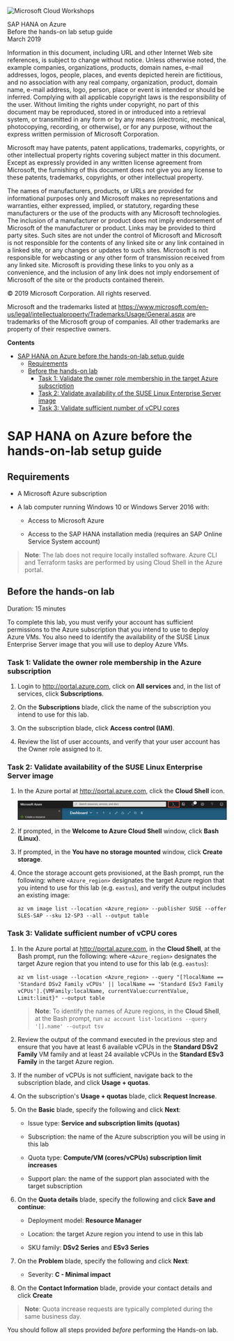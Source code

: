 ﻿
![Microsoft Cloud Workshops](https://github.com/Microsoft/MCW-Template-Cloud-Workshop/raw/master/Media/ms-cloud-workshop.png "Microsoft Cloud Workshops")

<div class="MCWHeader1">
SAP HANA on Azure
</div>

<div class="MCWHeader2">
Before the hands-on lab setup guide
</div>

<div class="MCWHeader3">
March 2019
</div>


Information in this document, including URL and other Internet Web site references, is subject to change without notice. Unless otherwise noted, the example companies, organizations, products, domain names, e-mail addresses, logos, people, places, and events depicted herein are fictitious, and no association with any real company, organization, product, domain name, e-mail address, logo, person, place or event is intended or should be inferred. Complying with all applicable copyright laws is the responsibility of the user. Without limiting the rights under copyright, no part of this document may be reproduced, stored in or introduced into a retrieval system, or transmitted in any form or by any means (electronic, mechanical, photocopying, recording, or otherwise), or for any purpose, without the express written permission of Microsoft Corporation.

Microsoft may have patents, patent applications, trademarks, copyrights, or other intellectual property rights covering subject matter in this document. Except as expressly provided in any written license agreement from Microsoft, the furnishing of this document does not give you any license to these patents, trademarks, copyrights, or other intellectual property.

The names of manufacturers, products, or URLs are provided for informational purposes only and Microsoft makes no representations and warranties, either expressed, implied, or statutory, regarding these manufacturers or the use of the products with any Microsoft technologies. The inclusion of a manufacturer or product does not imply endorsement of Microsoft of the manufacturer or product. Links may be provided to third party sites. Such sites are not under the control of Microsoft and Microsoft is not responsible for the contents of any linked site or any link contained in a linked site, or any changes or updates to such sites. Microsoft is not responsible for webcasting or any other form of transmission received from any linked site. Microsoft is providing these links to you only as a convenience, and the inclusion of any link does not imply endorsement of Microsoft of the site or the products contained therein.

© 2019 Microsoft Corporation. All rights reserved.

Microsoft and the trademarks listed at <https://www.microsoft.com/en-us/legal/intellectualproperty/Trademarks/Usage/General.aspx> are trademarks of the Microsoft group of companies. All other trademarks are property of their respective owners.

**Contents**

<!-- TOC -->

- [SAP HANA on Azure before the hands-on-lab setup guide](#sap-hana-on-azure-before-the-hands-on-lab-setup-guide)
    - [Requirements](#requirements)
    - [Before the hands-on lab](#before-the-hands-on-lab)
        - [Task 1: Validate the owner role membership in the target Azure subscription](#task-1-validate-the-owner-role-membership-in-the-target-azure-subscription)
        - [Task 2: Validate availability of the SUSE Linux Enterprise Server image](#task-2-validate-availability-of-the-suse-linux-enterprise-server-image)
        - [Task 3: Validate sufficient number of vCPU cores](#task-3-validate-sufficient-number-of-vcpu-cores)

<!-- /TOC -->

# SAP HANA on Azure before the hands-on-lab setup guide

## Requirements

-   A Microsoft Azure subscription

-   A lab computer running Windows 10 or Windows Server 2016 with:

    -   Access to Microsoft Azure

    -   Access to the SAP HANA installation media (requires an SAP Online Service System account)

   > **Note**: The lab does not require locally installed software. Azure CLI and Terraform tasks are performed by using Cloud Shell in the Azure portal.

## Before the hands-on lab

Duration: 15 minutes

To complete this lab, you must verify your account has sufficient permissions to the Azure subscription that you intend to use to deploy Azure VMs. You also need to identify the availability of the SUSE Linux Enterprise Server image that you will use to deploy Azure VMs.

### Task 1: Validate the owner role membership in the Azure subscription

1.  Login to <http://portal.azure.com>, click on **All services** and, in the list of services, click **Subscriptions**.

1.  On the **Subscriptions** blade, click the name of the subscription you intend to use for this lab.

1.  On the subscription blade, click **Access control (IAM)**.

1.  Review the list of user accounts, and verify that your user account has the Owner role assigned to it.

### Task 2: Validate availability of the SUSE Linux Enterprise Server image 

1.  In the Azure portal at <http://portal.azure.com>, click the **Cloud Shell** icon.

    ![In the Azure Portal, the Cloud Shell icon is selected.](images/Setup/image2.png "Azure Portal")

1.  If prompted, in the **Welcome to Azure Cloud Shell** window, click **Bash (Linux)**.

1.  If prompted, in the **You have no storage mounted** window, click **Create storage**.

1.  Once the storage account gets provisioned, at the Bash prompt, run the following: where `<Azure_region>` designates the target Azure region that you intend to use for this lab (e.g. `eastus`), and verify the output includes an existing image:

    ```
    az vm image list --location <Azure_region> --publisher SUSE --offer SLES-SAP --sku 12-SP3 --all --output table
    ``` 
     
### Task 3: Validate sufficient number of vCPU cores

1.  In the Azure portal at <http://portal.azure.com>, in the **Cloud Shell**, at the Bash prompt, run the following: where `<Azure_region>` designates the target Azure region that you intend to use for this lab (e.g. `eastus`):

    ```
    az vm list-usage --location <Azure_region> --query "[?localName == 'Standard DSv2 Family vCPUs' || localName == 'Standard ESv3 Family vCPUs'].{VMFamily:localName, currentValue:currentValue, Limit:limit}" --output table
    ``` 

    > **Note**: To identify the names of Azure regions, in the **Cloud Shell**, at the Bash prompt, run `az account list-locations --query '[].name' --output tsv`
   
1.  Review the output of the command executed in the previous step and ensure that you have at least 6 available vCPUs in the **Standard DSv2 Family** VM family and at least 24 available vCPUs in the **Standard ESv3 Family** in the target Azure region.

1.  If the number of vCPUs is not sufficient, navigate back to the subscription blade, and click **Usage + quotas**. 

1.  On the subscription's **Usage + quotas** blade, click **Request Increase**.

1.  On the **Basic** blade, specify the following and click **Next**:

    -   Issue type: **Service and subscription limits (quotas)**

    -   Subscription: the name of the Azure subscription you will be using in this lab

    -   Quota type: **Compute/VM (cores/vCPUs) subscription limit increases**

    -   Support plan: the name of the support plan associated with the target subscription

1.  On the **Quota details** blade, specify the following and click **Save and continue**:

    -   Deployment model: **Resource Manager**

    -   Location: the target Azure region you intend to use in this lab

    -   SKU family: **DSv2 Series** and **ESv3 Series**

1.  On the **Problem** blade, specify the following and click **Next**:

    -   Severity: **C - Minimal impact**

1.  On the **Contact Information** blade, provide your contact details and click **Create**

   > **Note**: Quota increase requests are typically completed during the same business day.


You should follow all steps provided *before* performing the Hands-on lab.
